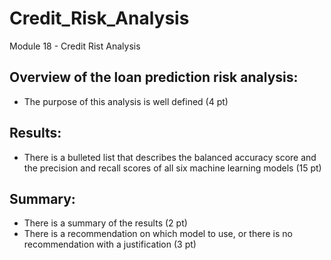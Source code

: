 # Credit_Risk_Analysis
Module 18 - Credit Rist Analysis


## Overview of the loan prediction risk analysis:
- The purpose of this analysis is well defined (4 pt)

## Results:

- There is a bulleted list that describes the balanced accuracy score and the precision and recall scores of all six    machine learning models (15 pt)
  

## Summary:



- There is a summary of the results (2 pt)
- There is a recommendation on which model to use, or there is no recommendation with a justification (3 pt)
